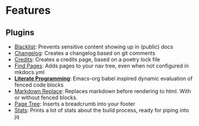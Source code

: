 # Features

## Plugins

- [Blacklist](blacklist/): Prevents sensitive content showing up in (public) docs
- [Changelog](changelog/): Creates a changelog based on git comments
- [Credits](credits/): Creates a credits page, based on a poetry lock file
- [Find Pages](find-pages/): Adds pages to your nav tree, even when not configured in mkdocs.yml
- **[Literate Programming](lp/)**: Emacs-org babel inspired dynamic evaluation of fenced code blocks
- [Markdown Replace](md-replace/): Replaces markdown before rendering to html. With or without fenced blocks.
- [Page Tree](page-tree/): Inserts a breadcrumb into your footer
- [Stats](stats/): Prints a lot of stats about the build process, ready for piping into jq


